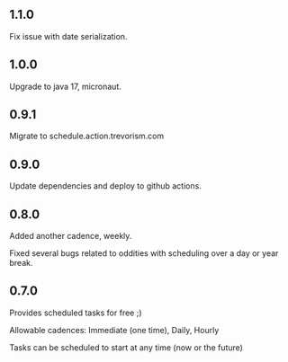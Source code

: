 ## 1.1.0

Fix issue with date serialization.

## 1.0.0

Upgrade to java 17, micronaut.

## 0.9.1

Migrate to schedule.action.trevorism.com
 
## 0.9.0

Update dependencies and deploy to github actions.

## 0.8.0

Added another cadence, weekly.

Fixed several bugs related to oddities with scheduling over a day or year break.

## 0.7.0

Provides scheduled tasks for free ;)

Allowable cadences:  Immediate (one time), Daily, Hourly

Tasks can be scheduled to start at any time (now or the future)
